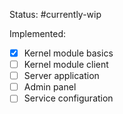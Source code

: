 Status: #currently-wip

Implemented:
- [x] Kernel module basics
- [ ] Kernel module client
- [ ] Server application
- [ ] Admin panel
- [ ] Service configuration
